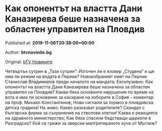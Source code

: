 
# Как опонентът на властта Дани Каназирева беше назначена за областен управител на Пловдив

Published at: **2019-11-06T20:38:00+00:00**

Author: **btvnovinite.bg**

Original: [bTV Новините](https://btvnovinite.bg/predavania/tazi-sutrin/kak-oponentat-na-vlastta-dani-kanazireva-beshe-naznachena-za-oblasten-upravitel-na-plovdiv.html)

Четвъртък сутрин в „Тази сутрин”:
Източен ли е язовир „Студена“ и ще има ли режим на водата в Перник?
Новоизбраният кмет на Перник Станислав Владимиров преди началото на мандата;
Ексклузивно: Как опонентът на властта Дани Каназирева беше назначена за областен управител на Пловдив?
Какви бяха основните нарушения по време на вота и има ли основание за касиране на изборите в София – коментар на проф. Михаил Константинов;
Нови сигнали за тормоз в пловдивска детска градина! На живо: Какво разказват родителите?
Скандал с българска фирма за съхранение на стволови клетки! Каква е реакцията на здравното министерство;
Как бяха спасени бедстващи щъркели в Разградско?
Кой се грижи за зверски малтретираното куче от Мъглиж?
